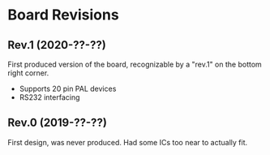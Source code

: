 # Board Revisions

## Rev.1 (2020-??-??)

First produced  version of the board, recognizable by a "rev.1" on the bottom right corner.

- Supports 20 pin PAL devices
- RS232 interfacing

## Rev.0 (2019-??-??)

First design, was never produced. Had some ICs too near to actually fit.
